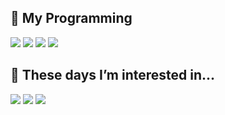 
<!--
**rantadibot/rantadibot** is a ✨ _special_ ✨ repository because its `README.md` (this file) appears on your GitHub profile.

Here are some ideas to get you started:

-->
<h2> 🤔 My Programming</h2>
<div>
<img src='https://img.shields.io/badge/-Python-00CC52?style=for-the-badge&logo=python'>
<img src='https://img.shields.io/badge/-HTML5-F05032?style=for-the-badge&logo=html5&logoColor=ffffff'>
<img src='https://img.shields.io/badge/-CSS3-007ACC?style=for-the-badge&logo=css3'>
<img src='https://img.shields.io/badge/-JavaScript-007ACC?style=for-the-badge&logo=javascript'>
</div>

<h2> 🌱 These days I’m interested in...</h2>
<div>
<img src='https://img.shields.io/badge/-TypeScript-CCB800?style=for-the-badge&logo=typescript'>
<img src='https://img.shields.io/badge/-React-007ACC?style=for-the-badge&logo=react'>
<img src='https://img.shields.io/badge/-NodeJS-7ACC00?style=for-the-badge&logo=nodejs'>

</div>  
